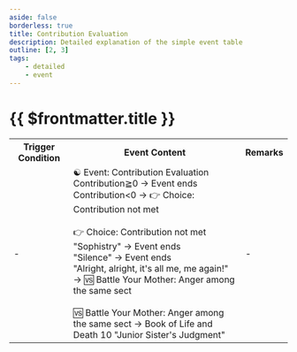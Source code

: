 ```yaml
---
aside: false
borderless: true
title: Contribution Evaluation
description: Detailed explanation of the simple event table
outline: [2, 3]
tags:
    - detailed
    - event
---
```


# {{ $frontmatter.title }}

<Table class="timeline-table">
    <tr class="timeline-header">
        <th>Trigger Condition</th>
        <th>Event Content</th>
        <th>Remarks</th>
    </tr>
	<tr>
		<td>-</td>
		<td>
			<span title="Contribution-50">☯ Event: Contribution Evaluation</span> <br>
			<span title="Harmony+10, Affinity+15">Contribution≧0 → Event ends</span> <br>
			<span title="Harmony-5, Tang Zhongling-1, Affinity-20">Contribution<0 → 👉 Choice: Contribution not met</span> <br>
			<br>
			👉 Choice: Contribution not met<br>
			<span title="Morality-1, Social Skills-2, Persuasion+1">"Sophistry" → Event ends</span> <br>
			<span title="Disposition-1, Tang Zhongling-2">"Silence" → Event ends</span> <br>
			<span title="Morality<40 triggers">"Alright, alright, it's all me, me again!" → 🆚 Battle Your Mother: Anger among the same sect</span> <br>	
			<br>
			🆚 Battle Your Mother: Anger among the same sect → Book of Life and Death 10 "Junior Sister's Judgment"<br>
		</td>
		<td>-</td>
	</tr>
</table>